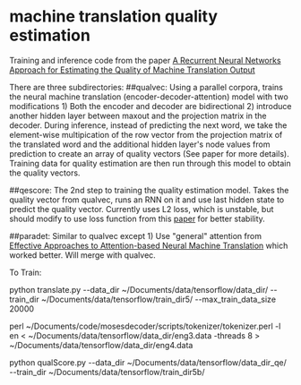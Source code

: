 # machine translation quality estimation

Training and inference code from the paper [A Recurrent Neural Networks Approach for Estimating the Quality of Machine Translation Output](http://www.aclweb.org/anthology/N16-1059)

There are three subdirectories:
##qualvec:
Using a parallel corpora, trains the neural machine translation (encoder-decoder-attention) model  with two modifications 1) Both the encoder and decoder are bidirectional 2) introduce another hidden layer between maxout and the projection matrix in the decoder. During inference, instead of predicting the next word, we take the element-wise multipication of the row vector from the projection matrix of the  translated word and the additional hidden layer's node values from prediction to create an array of quality vectors (See paper for more details). Training data for quality estimation are then run through this model to obtain the quality vectors.

##qescore:
The 2nd step to training the quality estimation model. Takes the quality vector from qualvec, runs an RNN on it and use last hidden state to predict the quality vector. Currently uses L2 loss, which is unstable, but should modify to use loss function from this [paper](https://github.com/stanfordnlp/treelstm) for better stability.

##paradet:
Similar to qualvec except 1) Use "general" attention from [Effective Approaches to Attention-based Neural Machine Translation](https://arxiv.org/pdf/1508.04025.pdf) which worked better. Will merge with qualvec.





To Train:

python translate.py --data_dir ~/Documents/data/tensorflow/data_dir/ --train_dir ~/Documents/data/tensorflow/train_dir5/ --max_train_data_size 20000

perl ~/Documents/code/mosesdecoder/scripts/tokenizer/tokenizer.perl -l en < ~/Documents/data/tensorflow/data_dir/eng3.data  -threads 8 > ~/Documents/data/tensorflow/data_dir/eng4.data

python qualScore.py --data_dir ~/Documents/data/tensorflow/data_dir_qe/ --train_dir ~/Documents/data/tensorflow/train_dir5b/